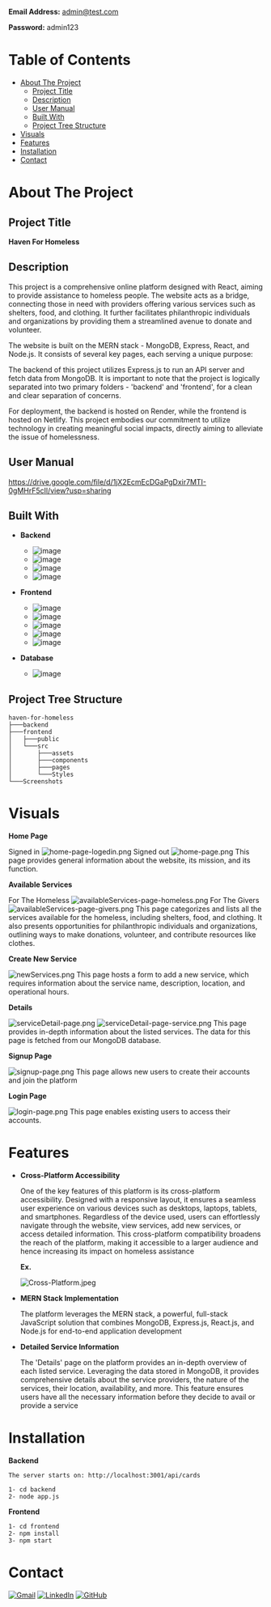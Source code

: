 **Email Address:** admin@test.com

**Password:** admin123

# Table of Contents
- [About The Project](#about-the-project)
    - [Project Title](#project-title)
    - [Description](#description)
    - [User Manual](#user-manual)
    - [Built With](#built-with)
    - [Project Tree Structure](#project-tree-structure)
- [Visuals](#visuals)
- [Features](#features)
- [Installation](#installation)
- [Contact](#contact)


# About The Project

## Project Title
**Haven For Homeless**

## Description
This project is a comprehensive online platform designed with React, aiming to provide assistance to homeless people. The website acts as a bridge, connecting those in need with providers offering various services such as shelters, food, and clothing. It further facilitates philanthropic individuals and organizations by providing them a streamlined avenue to donate and volunteer.

The website is built on the MERN stack - MongoDB, Express, React, and Node.js. It consists of several key pages, each serving a unique purpose:

The backend of this project utilizes Express.js to run an API server and fetch data from MongoDB. It is important to note that the project is logically separated into two primary folders - 'backend' and 'frontend', for a clean and clear separation of concerns.

For deployment, the backend is hosted on Render, while the frontend is hosted on Netlify. This project embodies our commitment to utilize technology in creating meaningful social impacts, directly aiming to alleviate the issue of homelessness.

## User Manual
https://drive.google.com/file/d/1jX2EcmEcDGaPgDxir7MTI-0gMHrF5cIl/view?usp=sharing

## Built With
* **Backend**
    * ![image](https://img.shields.io/badge/Node.js-339933?style=for-the-badge&logo=nodedotjs&logoColor=white)
    * ![image](https://img.shields.io/badge/Express.js-000000?style=for-the-badge&logo=express&logoColor=white)
    * ![image](https://img.shields.io/badge/firebase-ffca28?style=for-the-badge&logo=firebase&logoColor=black)
    * ![image](https://img.shields.io/badge/Render-46E3B7?style=for-the-badge&logo=render&logoColor=white)

* **Frontend**
    * ![image](https://img.shields.io/badge/React-20232A?style=for-the-badge&logo=react&logoColor=61DAFB)
    * ![image](https://img.shields.io/badge/HTML5-E34F26?style=for-the-badge&logo=html5&logoColor=white)
    * ![image](https://img.shields.io/badge/CSS3-1572B6?style=for-the-badge&logo=css3&logoColor=white)
    * ![image](https://img.shields.io/badge/Bootstrap-563D7C?style=for-the-badge&logo=bootstrap&logoColor=white)
    * ![image](https://img.shields.io/badge/Netlify-00C7B7?style=for-the-badge&logo=netlify&logoColor=white)

* **Database**
    * ![image](https://img.shields.io/badge/MongoDB-4EA94B?style=for-the-badge&logo=mongodb&logoColor=white)

## Project Tree Structure
```
haven-for-homeless
├───backend
├───frontend
│   ├───public
│   └───src
│       ├───assets
│       ├───components
│       ├───pages
│       └───Styles
└───Screenshots
```


# Visuals

**Home Page**

Signed in
![home-page-logedin.png](Screenshots%2Fhome-page-logedin.png)
Signed out
![home-page.png](Screenshots%2Fhome-page.png)
This page provides general information about the website, its mission, and its function.

**Available Services**

For The Homeless
![availableServices-page-homeless.png](Screenshots%2FavailableServices-page-homeless.png)
For The Givers
![availableServices-page-givers.png](Screenshots%2FavailableServices-page-givers.png)
This page categorizes and lists all the services available for the homeless, including shelters, food, and clothing. It also presents opportunities for philanthropic individuals and organizations, outlining ways to make donations, volunteer, and contribute resources like clothes.

**Create New Service**

![newServices.png](Screenshots%2FnewServices.png)
This page hosts a form to add a new service, which requires information about the service name, description, location, and operational hours.

**Details**

![serviceDetail-page.png](Screenshots%2FserviceDetail-page.png)
![serviceDetail-page-service.png](Screenshots%2FserviceDetail-page-service.png)
This page provides in-depth information about the listed services. The data for this page is fetched from our MongoDB database.

**Signup Page**

![signup-page.png](Screenshots%2Fsignup-page.png)
This page allows new users to create their accounts and join the platform

**Login Page**

![login-page.png](Screenshots%2Flogin-page.png)
This page enables existing users to access their accounts.


# Features
* **Cross-Platform Accessibility**

  One of the key features of this platform is its cross-platform accessibility. Designed with a responsive layout, it ensures a seamless user experience on various devices such as desktops, laptops, tablets, and smartphones. Regardless of the device used, users can effortlessly navigate through the website, view services, add new services, or access detailed information. This cross-platform compatibility broadens the reach of the platform, making it accessible to a larger audience and hence increasing its impact on homeless assistance
  
  **Ex.**

  ![Cross-Platform.jpeg](Screenshots%2FCross-Platform.jpeg)

* **MERN Stack Implementation**

  The platform leverages the MERN stack, a powerful, full-stack JavaScript solution that combines MongoDB, Express.js, React.js, and Node.js for end-to-end application development

* **Detailed Service Information**

  The 'Details' page on the platform provides an in-depth overview of each listed service. Leveraging the data stored in MongoDB, it provides comprehensive details about the service providers, the nature of the services, their location, availability, and more. This feature ensures users have all the necessary information before they decide to avail or provide a service


# Installation
**Backend**

``
The server starts on: http://localhost:3001/api/cards
``
```
1- cd backend
2- node app.js
```
**Frontend**
```
1- cd frontend
2- npm install
3- npm start
```

# Contact
[![Gmail](https://img.shields.io/badge/Gmail-D14836?style=for-the-badge&logo=gmail&logoColor=white)](mailto:Ziyad.M.Aljaser@gmail.com)
[![LinkedIn](https://img.shields.io/badge/LinkedIn-0077B5?style=for-the-badge&logo=linkedin&logoColor=white)](https://www.linkedin.com/in/ziyad-aljaser/)
[![GitHub](https://img.shields.io/badge/GitHub-100000?style=for-the-badge&logo=github&logoColor=white)](https://github.com/Ziyad-Aljaser)
